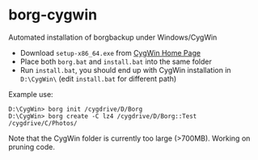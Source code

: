 # borg-cygwin
Automated installation of borgbackup under Windows/CygWin

* Download `setup-x86_64.exe` from [CygWin Home Page](https://cygwin.com/setup-x86_64.exe)
* Place both `borg.bat` and `install.bat` into the same folder
* Run `install.bat`, you should end up with CygWin installation in `D:\CygWin\` (edit `install.bat` for different path)

Example use:

```
D:\CygWin> borg init /cygdrive/D/Borg
D:\CygWin> borg create -C lz4 /cygdrive/D/Borg::Test /cygdrive/C/Photos/
```

Note that the CygWin folder is currently too large (>700MB). Working on pruning code.
